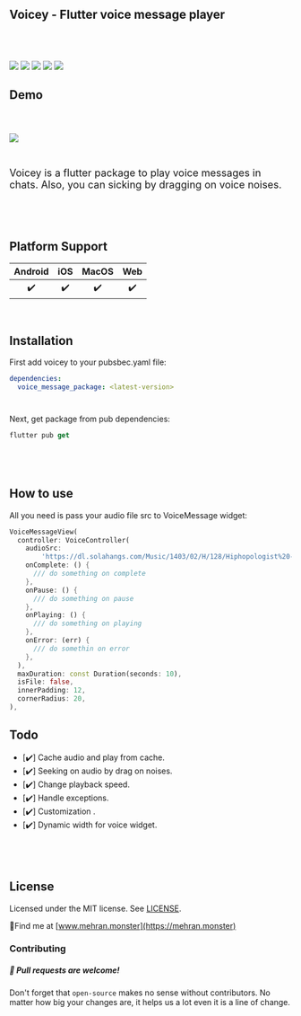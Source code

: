 ## Voicey - Flutter voice message player

<!-- <p align="center">
    <img src="voicey-logos.jpeg" alt="voice message package" width="200" style="border-radius: 50%; overflow:hidden;">
</p> -->
<div style="height:6px;"></div>

<div style="height:32px;"></div>

![](https://img.shields.io/github/license/mehranshoqi/voice_message_player?color=FF5D73&style=for-the-badge)
![](https://img.shields.io/github/languages/code-size/mehranshoqi/voice_message_player?color=6FD08C&label=Size&style=for-the-badge)
![](https://img.shields.io/github/issues/mehranshoqi/voice_message_player?color=E7E393&style=for-the-badge)
![](https://img.shields.io/pub/v/voice_message_package?color=D1F5FF&style=for-the-badge)
![](https://img.shields.io/github/last-commit/mehranshoqi/voice_message_player?color=F0F600&style=for-the-badge)

## Demo

<div style="height:24px;"></div>

![](voice_message_intro.gif)

<div style="height:12px;"></div>
<p style="font-size: 18px" >
Voicey is a flutter package to play voice messages in chats. Also, you can sicking by dragging on voice noises.
</p>
<div style="height:40px;"></div>

## Platform Support

| Android | iOS | MacOS | Web |
| :-----: | :-: | :---: | :-: |
|   ✔️    | ✔️  |  ✔️   | ✔️  |

<div style="height:16px;"></div>

## Installation

First add voicey to your pubsbec.yaml file:

```yml
dependencies:
  voice_message_package: <latest-version>
```

<div style="height:12px;"></div>

Next, get package from pub dependencies:

```dart
flutter pub get
```

<div style="height:40px;"></div>

## How to use

All you need is pass your audio file src to VoiceMessage widget:

```dart
VoiceMessageView(
  controller: VoiceController(
    audioSrc:
        'https://dl.solahangs.com/Music/1403/02/H/128/Hiphopologist%20-%20Shakkak%20%28128%29.mp3',
    onComplete: () {
      /// do something on complete
    },
    onPause: () {
      /// do something on pause
    },
    onPlaying: () {
      /// do something on playing
    },
    onError: (err) {
      /// do somethin on error
    },
  ),
  maxDuration: const Duration(seconds: 10),
  isFile: false,
  innerPadding: 12,
  cornerRadius: 20,
),
```

## Todo

- [✔️] Cache audio and play from cache.
- [✔️] Seeking on audio by drag on noises.
- [✔️] Change playback speed.
- [✔️] Handle exceptions.
- [✔️] Customization .
- [✔️] Dynamic width for voice widget.

<div style="height:40px;"></div>

## License

Licensed under the MIT license. See [LICENSE](https://github.com/mehranshoqi/voice_message_player/blob/master/LICENSE "LICENSE").

:pushpin:Find me at [www.mehran.monster](https://mehran.monster)

### Contributing

##### :beer: Pull requests are welcome!

Don't forget that `open-source` makes no sense without contributors. No matter how big your changes are, it helps us a lot even it is a line of change.
